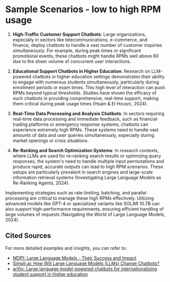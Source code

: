 # Sample Scenarios - low to high RPM usage

1. **High-Traffic Customer Support Chatbots**: Large organizations, especially in sectors like telecommunications, e-commerce, and finance, deploy chatbots to handle a vast number of customer inquiries simultaneously. For example, during peak times or significant promotional events, these chatbots might handle RPMs well above 60 due to the sheer volume of concurrent user interactions.

2. **Educational Support Chatbots in Higher Education**: Research on LLM-powered chatbots in higher education settings demonstrates their ability to engage with numerous students simultaneously, particularly during enrollment periods or exam times. This high level of interaction can push RPMs beyond typical thresholds. Studies have shown the efficacy of such chatbots in providing comprehensive, real-time support, making them critical during peak usage times (Hsain & El Housni, 2024).

3. **Real-Time Data Processing and Analysis Chatbots**: In sectors requiring real-time data processing and immediate feedback, such as financial trading platforms or emergency response systems, chatbots can experience extremely high RPMs. These systems need to handle vast amounts of data and user queries simultaneously, especially during market openings or crisis situations.

4. **Re-Ranking and Search Optimization Systems**: In research contexts, where LLMs are used for re-ranking search results or optimizing query responses, the system's need to handle multiple input permutations and produce rapid, accurate outputs can lead to high RPM scenarios. These setups are particularly prevalent in search engines and large-scale information retrieval systems (Investigating Large Language Models as Re-Ranking Agents, 2024).

Implementing strategies such as rate limiting, batching, and parallel processing are critical to manage these high RPMs effectively. Utilizing advanced models like GPT-4 or specialized variants like SOLAR 10.7B can also support high-performance requirements, ensuring efficient handling of large volumes of requests (Navigating the World of Large Language Models, 2024).

## Cited Sources

For more detailed examples and insights, you can refer to:

- [MDPI: Large Language Models - Their Success and Impact](https://www.mdpi.com/forecast5030030)
- [Simplr.ai: How Will Large Language Models (LLMs) Change Chatbots?](https://www.simplr.ai/blog/how-will-large-language-models-change-chatbots)
- [arXiv: Large language model-powered chatbots for internationalizing student support in higher education](https://arxiv.org/abs/2403.14702)
